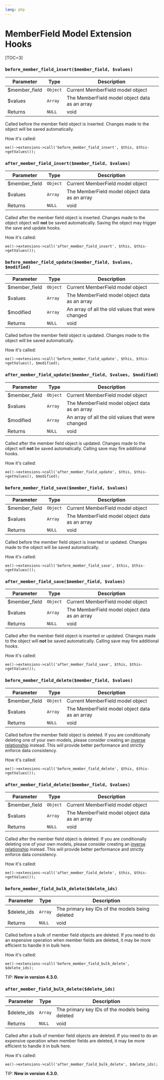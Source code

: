 ```yaml
---
lang: php
---
```


<!--
    This source file is part of the open source project
    ExpressionEngine User Guide (https://github.com/ExpressionEngine/ExpressionEngine-User-Guide)

    @link      https://expressionengine.com/
    @copyright Copyright (c) 2003-2020, Packet Tide, LLC (https://ellislab.com)
    @license   https://expressionengine.com/license Licensed under Apache License, Version 2.0
-->

# MemberField Model Extension Hooks

[TOC=3]

### `before_member_field_insert($member_field, $values)`

| Parameter      | Type     | Description                                   |
| -------------- | -------- | --------------------------------------------- |
| \$member_field | `Object` | Current MemberField model object              |
| \$values       | `Array`  | The MemberField model object data as an array |
| Returns        | `NULL`   | void                                          |

Called before the member field object is inserted. Changes made to the object will be saved automatically.

How it's called:

    ee()->extensions->call('before_member_field_insert', $this, $this->getValues());

### `after_member_field_insert($member_field, $values)`

| Parameter      | Type     | Description                                   |
| -------------- | -------- | --------------------------------------------- |
| \$member_field | `Object` | Current MemberField model object              |
| \$values       | `Array`  | The MemberField model object data as an array |
| Returns        | `NULL`   | void                                          |

Called after the member field object is inserted. Changes made to the object object will **not** be saved automatically. Saving the object may trigger the save and update hooks.

How it's called:

    ee()->extensions->call('after_member_field_insert', $this, $this->getValues());

### `before_member_field_update($member_field, $values, $modified)`

| Parameter      | Type     | Description                                      |
| -------------- | -------- | ------------------------------------------------ |
| \$member_field | `Object` | Current MemberField model object                 |
| \$values       | `Array`  | The MemberField model object data as an array    |
| \$modified     | `Array`  | An array of all the old values that were changed |
| Returns        | `NULL`   | void                                             |

Called before the member field object is updated. Changes made to the object will be saved automatically.

How it's called:

    ee()->extensions->call('before_member_field_update', $this, $this->getValues(), $modified);

### `after_member_field_update($member_field, $values, $modified)`

| Parameter      | Type     | Description                                      |
| -------------- | -------- | ------------------------------------------------ |
| \$member_field | `Object` | Current MemberField model object                 |
| \$values       | `Array`  | The MemberField model object data as an array    |
| \$modified     | `Array`  | An array of all the old values that were changed |
| Returns        | `NULL`   | void                                             |

Called after the member field object is updated. Changes made to the object will **not** be saved automatically. Calling save may fire additional hooks.

How it's called:

    ee()->extensions->call('after_member_field_update', $this, $this->getValues(), $modified);

### `before_member_field_save($member_field, $values)`

| Parameter      | Type     | Description                                   |
| -------------- | -------- | --------------------------------------------- |
| \$member_field | `Object` | Current MemberField model object              |
| \$values       | `Array`  | The MemberField model object data as an array |
| Returns        | `NULL`   | void                                          |

Called before the member field object is inserted or updated. Changes made to the object will be saved automatically.

How it's called:

    ee()->extensions->call('before_member_field_save', $this, $this->getValues());

### `after_member_field_save($member_field, $values)`

| Parameter      | Type     | Description                                   |
| -------------- | -------- | --------------------------------------------- |
| \$member_field | `Object` | Current MemberField model object              |
| \$values       | `Array`  | The MemberField model object data as an array |
| Returns        | `NULL`   | void                                          |

Called after the member field object is inserted or updated. Changes made to the object will **not** be saved automatically. Calling save may fire additional hooks.

How it's called:

    ee()->extensions->call('after_member_field_save', $this, $this->getValues());

### `before_member_field_delete($member_field, $values)`

| Parameter      | Type     | Description                                   |
| -------------- | -------- | --------------------------------------------- |
| \$member_field | `Object` | Current MemberField model object              |
| \$values       | `Array`  | The MemberField model object data as an array |
| Returns        | `NULL`   | void                                          |

Called before the member field object is deleted. If you are conditionally deleting one of your own models, please consider creating an [inverse relationship](development/services/model/relating-models.md#inverse-relationships) instead. This will provide better performance and strictly enforce data consistency.

How it's called:

    ee()->extensions->call('before_member_field_delete', $this, $this->getValues());

### `after_member_field_delete($member_field, $values)`

| Parameter      | Type     | Description                                   |
| -------------- | -------- | --------------------------------------------- |
| \$member_field | `Object` | Current MemberField model object              |
| \$values       | `Array`  | The MemberField model object data as an array |
| Returns        | `NULL`   | void                                          |

Called after the member field object is deleted. If you are conditionally deleting one of your own models, please consider creating an [inverse relationship](development/services/model/relating-models.md#inverse-relationships) instead. This will provide better performance and strictly enforce data consistency.

How it's called:

    ee()->extensions->call('after_member_field_delete', $this, $this->getValues());

### `before_member_field_bulk_delete($delete_ids)`

| Parameter    | Type    | Description                                     |
| ------------ | ------- | ----------------------------------------------- |
| \$delete_ids | `Array` | The primary key IDs of the models being deleted |
| Returns      | `NULL`  | void                                            |

Called before a bulk of member field objects are deleted. If you need to do an expensive operation when member fields are deleted, it may be more efficient to handle it in bulk here.

How it's called:

    ee()->extensions->call('before_member_field_bulk_delete', $delete_ids);

TIP: **New in version 4.3.0.**

### `after_member_field_bulk_delete($delete_ids)`

| Parameter    | Type    | Description                                     |
| ------------ | ------- | ----------------------------------------------- |
| \$delete_ids | `Array` | The primary key IDs of the models being deleted |
| Returns      | `NULL`  | void                                            |

Called after a bulk of member field objects are deleted. If you need to do an expensive operation when member fields are deleted, it may be more efficient to handle it in bulk here.

How it's called:

    ee()->extensions->call('after_member_field_bulk_delete', $delete_ids);

TIP: **New in version 4.3.0.**
